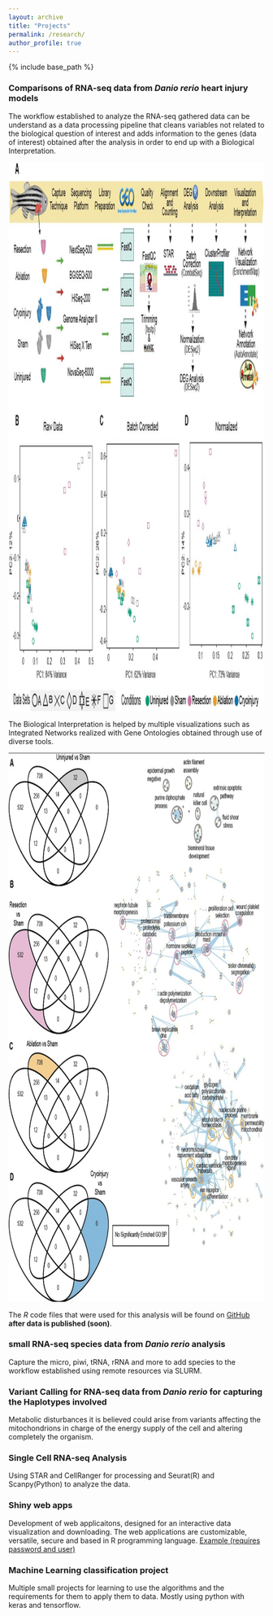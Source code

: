 ```yaml
---
layout: archive
title: "Projects"
permalink: /research/
author_profile: true
---
```


{% include base_path %}

### Comparisons of RNA-seq data from *Danio rerio* heart injury models

The workflow established to analyze the RNA-seq gathered data can be understand as a data processing pipeline that cleans variables not related to the biological question of interest and adds information to the genes (data of interest) obtained after the analysis in order to end up with a Biological Interpretation.

<img alt="alt_text" width="1920px" height="1080px" src="images/screen_work.jpg" />


The Biological Interpretation is helped by multiple visualizations such as Integrated Networks realized with Gene Ontologies obtained through use of diverse tools.

<img alt="alt_text" width="1920px" height="1080px" src="images/screen_net.jpg"/>

The *R* code files that were used for this analysis will be found on <a href="https://github.com/j">GitHub</a> **after data is published (soon)**.


### small RNA-seq species data from *Danio rerio* analysis

Capture the micro, piwi, tRNA, rRNA and more to add species to the workflow established using remote resources via SLURM.



### Variant Calling for  RNA-seq data from *Danio rerio* for capturing the Haplotypes involved

Metabolic disturbances it is believed could arise from variants affecting the mitochondrions in charge of the energy supply of the cell and altering completely the organism.


### Single Cell RNA-seq Analysis

Using STAR and CellRanger for processing and Seurat(R) and Scanpy(Python) to analyze the data.

### Shiny web apps

Development of web applicaitons, designed for an interactive data visualization and downloading.
The web applications are customizable, versatile, secure and based in R programming language.
<a href="https://marius-alex.shinyapps.io/MitacoRa">Example (requires password and user)</a>

### Machine Learning classification project

Multiple small projects for learning to use the algorithms and the requirements for them to apply them to data.
Mostly using python with keras and tensorflow.


